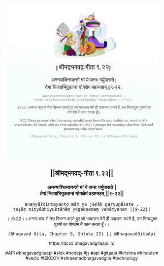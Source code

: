 <img src="../../asset/BG_9_22.png"/>
<center><h2>||श्रीमद्‍भगवद्‍-गीता ९.२२||</h2>
<h3>अनन्याश्चिन्तयन्तो मां ये जनाः पर्युपासते |<br/>तेषां नित्याभियुक्तानां योगक्षेमं वहाम्यहम् ||९-२२||</h3>
<pre>ananyāścintayanto māṃ ye janāḥ paryupāsate .<br/>teṣāṃ nityābhiyuktānāṃ yogakṣemaṃ vahāmyaham ||9-22||</pre>
<p>।।9.22।। अनन्य भाव से मेरा चिन्तन करते हुए जो भक्तजन मेरी ही उपासना करते हैं, उन नित्ययुक्त पुरुषों का योगक्षेम मैं वहन करता हूँ।।</p>
<pre>(Bhagavad Gita, Chapter 9, Shloka 22) || @BhagavadGitaApi</pre><p>https://docs.bhagavadgitaapi.in/</p><p>#API #bhagavadgitaapi #slok #nodejs #js #api #gitaapi #krishna #hinduism #vedic #ISKCON #shreemadbhagavadgita #technology</p></center>